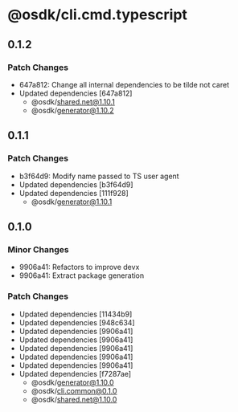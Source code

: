 # @osdk/cli.cmd.typescript

## 0.1.2

### Patch Changes

- 647a812: Change all internal dependencies to be tilde not caret
- Updated dependencies [647a812]
  - @osdk/shared.net@1.10.1
  - @osdk/generator@1.10.2

## 0.1.1

### Patch Changes

- b3f64d9: Modify name passed to TS user agent
- Updated dependencies [b3f64d9]
- Updated dependencies [111f928]
  - @osdk/generator@1.10.1

## 0.1.0

### Minor Changes

- 9906a41: Refactors to improve devx
- 9906a41: Extract package generation

### Patch Changes

- Updated dependencies [11434b9]
- Updated dependencies [948c634]
- Updated dependencies [9906a41]
- Updated dependencies [9906a41]
- Updated dependencies [9906a41]
- Updated dependencies [9906a41]
- Updated dependencies [9906a41]
- Updated dependencies [f7287ae]
  - @osdk/generator@1.10.0
  - @osdk/cli.common@0.1.0
  - @osdk/shared.net@1.10.0
